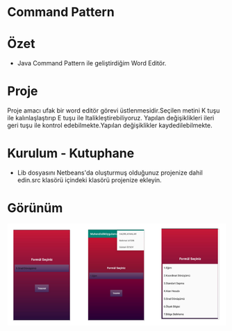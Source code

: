  # Command Pattern


# Özet
* Java Command Pattern ile geliştirdiğim Word Editör.

# Proje
Proje amacı ufak bir word editör görevi üstlenmesidir.Seçilen metini K tuşu ile kalınlaşlaştırıp E tuşu ile Italikleştirebiliyoruz.
Yapılan değişiklikleri ileri geri tuşu ile kontrol edebilmekte.Yapılan değişiklikler kaydedilebilmekte.

# Kurulum - Kutuphane
* Lib dosyasını Netbeans'da oluşturmuş olduğunuz projenize dahil edin.src klasörü içindeki klasörü projenize ekleyin.

# Görünüm

<p align="center">
    <img src="https://raw.githubusercontent.com/SouL-H/MapengineeringApp/master/rsm/app1.png"  alt="Observer">
</p>
